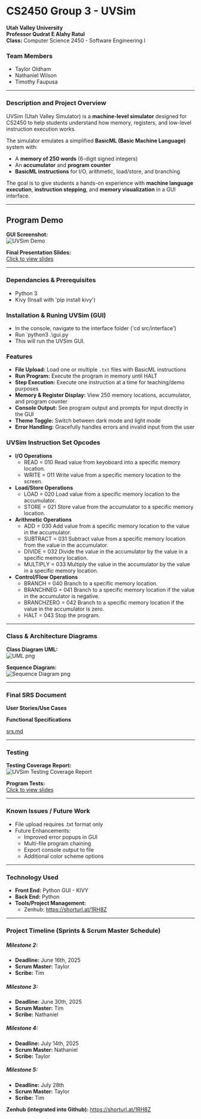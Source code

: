 # CS2450 Group 3 - UVSim  


**Utah Valley University**  
**Professor Qudrat E Alahy Ratul**  
**Class:** Computer Science 2450 - Software Engineering I  

### Team Members  

- Taylor Oldham
- Nathaniel Wilson
- Timothy Faupusa  
---

### Description and Project Overview

UVSim (Utah Valley Simulator) is a **machine-level simulator** designed for CS2450 to help students understand how memory, registers, and low-level instruction execution works.  

The simulator emulates a simplified **BasicML (Basic Machine Language)** system with:  
- A **memory of 250 words** (6-digit signed integers)  
- An **accumulator** and **program counter**  
- **BasicML instructions** for I/O, arithmetic, load/store, and branching

The goal is to give students a hands-on experience with **machine language execution**, **instruction stepping**, and **memory visualization** in a GUI interface.

---

## Program Demo

**GUI Screenshot:**  
![UVSim Demo](https://github.com/G3-2450/UVSim/blob/3479e13ab920ade390a99c9b2918d68704b4acfa/docs/Final-Submission/final_demo.png)  

**Final Presentation Slides:**  
[Click to view slides](https://github.com/G3-2450/UVSim/blob/15d73cbaa22955383965b6b795f56c41b89ee86c/docs/Final-Submission/CS2450%20Final%20Group%20Presentation%20(1).pdf)

---

### Dependancies & Prerequisites
- Python 3
- Kivy (Insall with 'pip install kivy')

### Installation & Runing UVSim (GUI)
- In the console, navigate to the interface folder ('cd src/interface')
- Run `python3 .\gui.py
- This will run the UVSim GUI.

### Features
- **File Upload:** Load one or multiple `.txt` files with BasicML instructions  
- **Run Program:** Execute the program in memory until HALT  
- **Step Execution:** Execute one instruction at a time for teaching/demo purposes  
- **Memory & Register Display:** View 250 memory locations, accumulator, and program counter  
- **Console Output:** See program output and prompts for input directly in the GUI  
- **Theme Toggle:** Switch between dark mode and light mode  
- **Error Handling:** Gracefully handles errors and invalid input from the user

### UVSim Instruction Set Opcodes
- **I/O Operations**
  - READ = 010        Read value from keyoboard into a specific memory location.   
  - WRITE = 011       Write value from a specific memory location to the screen.
- **Load/Store Operations**    
  - LOAD = 020        Load value from a specific memory location to the accumulator.  
  - STORE = 021       Store value from the accumulator to a specific memory location.   
- **Arithmetic Operations**
  - ADD = 030         Add value from a specific memory location to the value in the accumulator.  
  - SUBTRACT = 031    Subtract value from a specific memory location from the value in the accumulator.  
  - DIVIDE = 032      Divide the value in the accumulator by the value in a specific memory location.  
  - MULTIPLY = 033    Multiply the value in the accumulator by the value in a specific memory location. 
- **Control/Flow Operations** 
  - BRANCH = 040      Branch to a specific memory location.  
  - BRANCHNEG = 041   Branch to a specific memory location if the value in the accumulator is negative.  
  - BRANCHZERO = 042  Branch to a specific memory location if the value in the accumulator is zero.  
  - HALT = 043        Stop the program.  

---

### Class & Architecture Diagrams

**Class Diagram UML:**  
![UML png](https://github.com/G3-2450/UVSim/blob/198c4c63ba743b807bb17b92e922320283292ee4/docs/Final-Submission/UML%20class%20(3).png)

**Sequence Diagram:**  
![Sequence Diagram png](docs/screenshots/demo.png)

---

### Final SRS Document

**User Stories/Use Cases**

**Functional Specifications**

[srs.md](https://github.com/G3-2450/UVSim/blob/bd88fe4a44f97645f5edb43e8041bccfa9a390c6/docs/Final-Submission/srs.md)

---

### Testing

**Testing Coverage Report:**  
![UVSim Testing Coverage Report](docs/Final-Submission/test-coverage.png)  

**Program Tests:**  
[Click to view slides](https://github.com/G3-2450/UVSim/tree/15d73cbaa22955383965b6b795f56c41b89ee86c/tests)

--- 

### Known Issues / Future Work
- File upload requires .txt format only
- Future Enhancements:
  - Improved error popups in GUI
  - Multi-file program chaining 
  - Export console output to file
  - Additional color scheme options

--- 

### Technology Used  
- **Front End:** Python GUI - KIVY
- **Back End:** Python   
- **Tools/Project Management:**
  - Zenhub: https://shorturl.at/1RH8Z
---

### Project Timeline (Sprints & Scrum Master Schedule)  

##### Milestone 2:
- **Deadline:** June 16th, 2025
- **Scrum Master:** Taylor
- **Scribe:** Tim

##### Milestone 3:
- **Deadline:** June 30th, 2025
- **Scrum Master:** Tim
- **Scribe:** Nathaniel

##### Milestone 4:
- **Deadline:** July 14th, 2025
- **Scrum Master:** Nathaniel
- **Scribe:** Taylor


##### Milestone 5:
- **Deadline:** July 28th
- **Scrum Master:** Taylor
- **Scribe:** Tim

**Zenhub (integrated into Github):**
https://shorturl.at/1RH8Z
